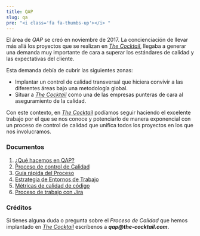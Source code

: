 ```yaml
---
title: QAP
slug: qa
pre: "<i class='fa fa-thumbs-up'></i> "
---
```


El área de _QAP_ se creó en noviembre de 2017. La concienciación de llevar más allá los proyectos que se realizan en [_The Cocktail_](https://the-cocktail.com), llegaba a generar una demanda muy importante de cara a superar los estándares de calidad y las expectativas del cliente.

Esta demanda debía de cubrir las siguientes zonas:

* Implantar un control de calidad transversal que hiciera convivir a las diferentes áreas bajo una metodología global.
* Situar a [_The Cocktail_](https://the-cocktail.com) como una de las empresas punteras de cara al aseguramiento de la calidad.

Con este contexto, en [_The Cocktail_](https://the-cocktail.com) podíamos seguir haciendo el excelente trabajo por el que se nos conoce y potenciarlo de manera exponencial con un proceso de control de calidad que unifica todos los proyectos en los que nos involucramos.

### Documentos

1. [¿Qué hacemos en QAP?](1-what-do-we-do)
2. [Proceso de control de Calidad](2-qap)
3. [Guía rápida del Proceso](3-quick-guide)
4. [Estrategia de Entornos de Trabajo](4-work-environments-strategy)
5. [Métricas de calidad de código](5-code-quality-metrics)
6. [Proceso de trabajo con Jira](6-jira)

### Créditos

Si tienes alguna duda o pregunta sobre el _Proceso de Calidad_ que hemos implantado en [_The Cocktail_](https://the-cocktail.com) escríbenos a **_qap@the-cocktail.com_**.
